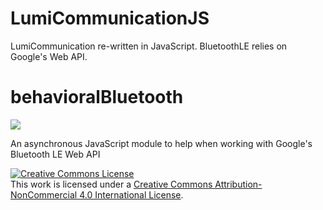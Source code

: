 # LumiCommunicationJS
LumiCommunication re-written in JavaScript.  BluetoothLE relies on Google's Web API.

# behavioralBluetooth
![](http://ladvien.github.io/images/bluetoothBehaveSmall.png)

An asynchronous JavaScript module to help when working with Google's Bluetooth LE Web API

<a rel="license" href="http://creativecommons.org/licenses/by-nc/4.0/"><img alt="Creative Commons License" style="border-width:0" src="https://i.creativecommons.org/l/by-nc/4.0/88x31.png" /></a><br />This work is licensed under a <a rel="license" href="http://creativecommons.org/licenses/by-nc/4.0/">Creative Commons Attribution-NonCommercial 4.0 International License</a>.
